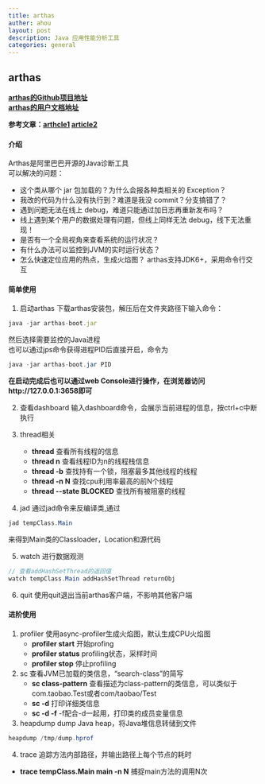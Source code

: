 ```yaml
---
title: arthas
auther: ahou
layout: post
description: Java 应用性能分析工具
categories: general
---
```


## arthas

**[arthas的Github项目地址](https://github.com/alibaba/arthas/)**  
**[arthas的用户文档地址](https://alibaba.github.io/arthas/)**  

**参考文章：[arthcle1](https://alibaba.github.io/arthas/)  [article2](https://blog.csdn.net/u013735734/article/details/102930307)**  

#### 介绍
Arthas是阿里巴巴开源的Java诊断工具  
可以解决的问题：
- 这个类从哪个 jar 包加载的？为什么会报各种类相关的 Exception？
- 我改的代码为什么没有执行到？难道是我没 commit？分支搞错了？
- 遇到问题无法在线上 debug，难道只能通过加日志再重新发布吗？
- 线上遇到某个用户的数据处理有问题，但线上同样无法 debug，线下无法重现！
- 是否有一个全局视角来查看系统的运行状况？
- 有什么办法可以监控到JVM的实时运行状态？
- 怎么快速定位应用的热点，生成火焰图？
arthas支持JDK6+，采用命令行交互

#### 简单使用

1. 启动arthas
下载arthas安装包，解压后在文件夹路径下输入命令：
``` javascript
java -jar arthas-boot.jar
```
然后选择需要监控的Java进程  
也可以通过jps命令获得进程PID后直接开启，命令为
``` java
java -jar arthas-boot.jar PID
```
**在启动完成后也可以通过web Console进行操作，在浏览器访问http://127.0.0.1:3658即可**  

2. 查看dashboard
输入dashboard命令，会展示当前进程的信息，按ctrl+c中断执行

3. thread相关
    - **thread** 查看所有线程的信息
    - **thread n** 查看线程ID为n的线程栈信息
    - **thread -b** 查找持有一个锁，阻塞最多其他线程的线程
    - **thread -n N** 查找cpu利用率最高的前N个线程
    - **thread --state BLOCKED** 查找所有被阻塞的线程

4. jad
通过jad命令来反编译类,通过
``` java
jad tempClass.Main
```
来得到Main类的Classloader，Location和源代码

5. watch
进行数据观测
``` java
// 查看addHashSetThread的返回值
watch tempClass.Main addHashSetThread returnObj
```

6. quit
使用quit退出当前arthas客户端，不影响其他客户端

#### 进阶使用

1. profiler
使用async-profiler生成火焰图，默认生成CPU火焰图
    - **profiler start** 开始profing
    - **profiler status** profiling状态，采样时间
    - **profiler stop** 停止profiling
2. sc
查看JVM已加载的类信息，“search-class”的简写
     - **sc class-pattern** 查看描述为class-pattern的类信息，可以类似于com.taobao.Test或者com/taobao/Test
     - **sc -d** 打印详细类信息
     - **sc -d -f** -f配合-d一起用，打印类的成员变量信息
3. heapdump
dump Java heap，将Java堆信息转储到文件

``` java
heapdump /tmp/dump.hprof
```
4. trace
追踪方法内部路径，并输出路径上每个节点的耗时
 - **trace tempClass.Main main -n N** 捕捉main方法的调用N次

